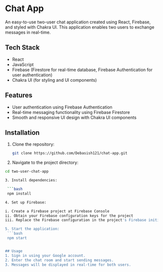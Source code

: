 # Chat App
An easy-to-use two-user chat application created using React, Firebase, and styled with Chakra UI. This application enables two users to exchange messages in real-time.

## Tech Stack

- React
- JavaScript
- Firebase (Firestore for real-time database, Firebase Authentication for user authentication)
- Chakra UI (for styling and UI components)

## Features

- User authentication using Firebase Authentication
- Real-time messaging functionality using Firebase Firestore
- Smooth and responsive UI design with Chakra UI components

## Installation

1. Clone the repository:

   ```bash
   git clone https://github.com/Debasish121/chat-app.git

2. Navigate to the project directory:

  ```bash
  cd two-user-chat-app

3. Install dependencies:

   ```bash
   npm install

4. Set up Firebase:

i. Create a Firebase project at Firebase Console
ii. Obtain your Firebase configuration keys for the project
iii. Replace the Firebase configuration in the project's Firebase initialization file (firebase.js or similar)

5. Start the application:
   ```bash
   npm start


## Usage
1. Sign in using your Google account.
2. Enter the chat room and start sending messages.
3. Messages will be displayed in real-time for both users.
